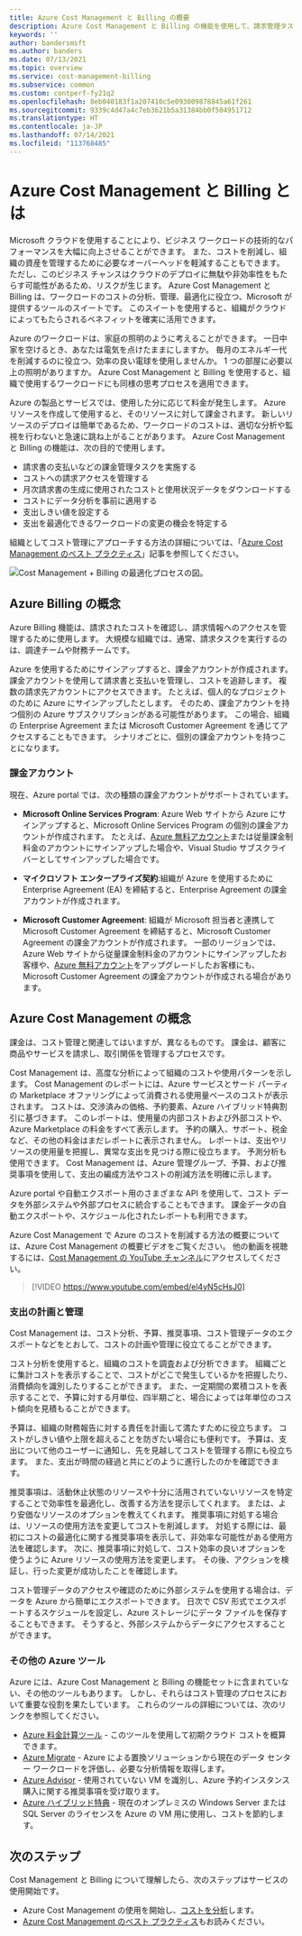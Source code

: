 ```yaml
---
title: Azure Cost Management と Billing の概要
description: Azure Cost Management と Billing の機能を使用して、請求管理タスクを実施し、コストへの請求アクセスを管理します。 また、Azure の支出を監視および管理し、Azure のリソースの使用を最適化する機能も使用します。
keywords: ''
author: bandersmsft
ms.author: banders
ms.date: 07/13/2021
ms.topic: overview
ms.service: cost-management-billing
ms.subservice: common
ms.custom: contperf-fy21q2
ms.openlocfilehash: 8eb040183f1a207410c5e093009878845a61f261
ms.sourcegitcommit: 9339c4d47a4c7eb3621b5a31384bb0f504951712
ms.translationtype: HT
ms.contentlocale: ja-JP
ms.lasthandoff: 07/14/2021
ms.locfileid: "113768485"
---
```

# <a name="what-is-azure-cost-management--billing"></a>Azure Cost Management と Billing とは

Microsoft クラウドを使用することにより、ビジネス ワークロードの技術的なパフォーマンスを大幅に向上させることができます。 また、コストを削減し、組織の資産を管理するために必要なオーバーヘッドを軽減することもできます。 ただし、このビジネス チャンスはクラウドのデプロイに無駄や非効率性をもたらす可能性があるため、リスクが生じます。 Azure Cost Management と Billing は、ワークロードのコストの分析、管理、最適化に役立つ、Microsoft が提供するツールのスイートです。 このスイートを使用すると、組織がクラウドによってもたらされるベネフィットを確実に活用できます。

Azure のワークロードは、家庭の照明のように考えることができます。 一日中家を空けるとき、あなたは電気を点けたままにしますか。 毎月のエネルギー代を削減するのに役立つ、効率の良い電球を使用しませんか。 1 つの部屋に必要以上の照明がありますか。 Azure Cost Management と Billing を使用すると、組織で使用するワークロードにも同様の思考プロセスを適用できます。

Azure の製品とサービスでは、使用した分に応じて料金が発生します。 Azure リソースを作成して使用すると、そのリソースに対して課金されます。 新しいリソースのデプロイは簡単であるため、ワークロードのコストは、適切な分析や監視を行わないと急速に跳ね上がることがあります。 Azure Cost Management と Billing の機能は、次の目的で使用します。

- 請求書の支払いなどの課金管理タスクを実施する
- コストへの請求アクセスを管理する
- 月次請求書の生成に使用されたコストと使用状況データをダウンロードする
- コストにデータ分析を事前に適用する
- 支出しきい値を設定する
- 支出を最適化できるワークロードの変更の機会を特定する

組織としてコスト管理にアプローチする方法の詳細については、「[Azure Cost Management のベスト プラクティス](./costs/cost-mgt-best-practices.md)」記事を参照してください。

![Cost Management + Billing の最適化プロセスの図。](./media/cost-management-optimization-process.png)

## <a name="understand-azure-billing"></a>Azure Billing の概念

Azure Billing 機能は、請求されたコストを確認し、請求情報へのアクセスを管理するために使用します。 大規模な組織では、通常、請求タスクを実行するのは、調達チームや財務チームです。

Azure を使用するためにサインアップすると、課金アカウントが作成されます。 課金アカウントを使用して請求書と支払いを管理し、コストを追跡します。 複数の請求先アカウントにアクセスできます。 たとえば、個人的なプロジェクトのために Azure にサインアップしたとします。 そのため、課金アカウントを持つ個別の Azure サブスクリプションがある可能性があります。 この場合、組織の Enterprise Agreement または Microsoft Customer Agreement を通じてアクセスすることもできます。 シナリオごとに、個別の課金アカウントを持つことになります。

### <a name="billing-accounts"></a>課金アカウント

現在、Azure portal では、次の種類の課金アカウントがサポートされています。

- **Microsoft Online Services Program**: Azure Web サイトから Azure にサインアップすると、Microsoft Online Services Program の個別の課金アカウントが作成されます。 たとえば、[Azure 無料アカウント](./manage/create-free-services.md)または従量課金制料金のアカウントにサインアップした場合や、Visual Studio サブスクライバーとしてサインアップした場合です。

- **マイクロソフト エンタープライズ契約**:組織が Azure を使用するために Enterprise Agreement (EA) を締結すると、Enterprise Agreement の課金アカウントが作成されます。

- **Microsoft Customer Agreement**: 組織が Microsoft 担当者と連携して Microsoft Customer Agreement を締結すると、Microsoft Customer Agreement の課金アカウントが作成されます。 一部のリージョンでは、Azure Web サイトから従量課金制料金のアカウントにサインアップしたお客様や、[Azure 無料アカウント](./manage/create-free-services.md)をアップグレードしたお客様にも、Microsoft Customer Agreement の課金アカウントが作成される場合があります。

## <a name="understand-azure-cost-management"></a>Azure Cost Management の概念

課金は、コスト管理と関連してはいますが、異なるものです。 課金は、顧客に商品やサービスを請求し、取引関係を管理するプロセスです。

Cost Management は、高度な分析によって組織のコストや使用パターンを示します。 Cost Management のレポートには、Azure サービスとサード パーティの Marketplace オファリングによって消費される使用量ベースのコストが表示されます。 コストは、交渉済みの価格、予約要素、Azure ハイブリッド特典割引に基づきます。 このレポートは、使用量の内部コストおよび外部コストや、Azure Marketplace の料金をすべて表示します。 予約の購入、サポート、税金など、その他の料金はまだレポートに表示されません。 レポートは、支出やリソースの使用量を把握し、異常な支出を見つける際に役立ちます。 予測分析も使用できます。 Cost Management は、Azure 管理グループ、予算、および推奨事項を使用して、支出の編成方法やコストの削減方法を明確に示します。

Azure portal や自動エクスポート用のさまざまな API を使用して、コスト データを外部システムや外部プロセスに統合することもできます。 課金データの自動エクスポートや、スケジュール化されたレポートも利用できます。

Azure Cost Management で Azure のコストを削減する方法の概要については、Azure Cost Management の概要ビデオをご覧ください。 他の動画を視聴するには、[Cost Management の YouTube チャンネル](https://www.youtube.com/c/AzureCostManagement)にアクセスしてください。

>[!VIDEO https://www.youtube.com/embed/el4yN5cHsJ0]

### <a name="plan-and-control-expenses"></a>支出の計画と管理

Cost Management は、コスト分析、予算、推奨事項、コスト管理データのエクスポートなどをとおして、コストの計画や管理に役立てることができます。

コスト分析を使用すると、組織のコストを調査および分析できます。 組織ごとに集計コストを表示することで、コストがどこで発生しているかを把握したり、消費傾向を識別したりすることができます。 また、一定期間の累積コストを表示することで、予算に対する月単位、四半期ごと、場合によっては年単位のコスト傾向を見積もることができます。

予算は、組織の財務報告に対する責任を計画して満たすために役立ちます。 コストがしきい値や上限を超えることを防ぎたい場合にも便利です。 予算は、支出について他のユーザーに通知し、先を見越してコストを管理する際にも役立ちます。 また、支出が時間の経過と共にどのように進行したのかを確認できます。

推奨事項は、活動休止状態のリソースや十分に活用されていないリソースを特定することで効率性を最適化し、改善する方法を提示してくれます。 または、より安価なリソースのオプションを教えてくれます。 推奨事項に対処する場合は、リソースの使用方法を変更してコストを削減します。 対処する際には、最初にコストの最適化に関する推奨事項を表示して、非効率な可能性がある使用方法を確認します。 次に、推奨事項に対処して、コスト効率の良いオプションを使うように Azure リソースの使用方法を変更します。 その後、アクションを検証し、行った変更が成功したことを確認します。

コスト管理データのアクセスや確認のために外部システムを使用する場合は、データを Azure から簡単にエクスポートできます。 日次で CSV 形式でエクスポートするスケジュールを設定し、Azure ストレージにデータ ファイルを保存することもできます。 そうすると、外部システムからデータにアクセスすることができます。

### <a name="additional-azure-tools"></a>その他の Azure ツール

Azure には、Azure Cost Management と Billing の機能セットに含まれていない、その他のツールもあります。 しかし、それらはコスト管理のプロセスにおいて重要な役割を果たしています。 これらのツールの詳細については、次のリンクを参照してください。

- [Azure 料金計算ツール](https://azure.microsoft.com/pricing/calculator/) - このツールを使用して初期クラウド コストを概算できます。
- [Azure Migrate](../migrate/migrate-services-overview.md) - Azure による置換ソリューションから現在のデータ センター ワークロードを評価し、必要な分析情報を取得します。
- [Azure Advisor](../advisor/advisor-overview.md) - 使用されていない VM を識別し、Azure 予約インスタンス購入に関する推奨事項を受け取ります。
- [Azure ハイブリッド特典](https://azure.microsoft.com/pricing/hybrid-benefit/) - 現在のオンプレミスの Windows Server または SQL Server のライセンスを Azure の VM 用に使用し、コストを節約します。

## <a name="next-steps"></a>次のステップ

Cost Management と Billing について理解したら、次のステップはサービスの使用開始です。

- Azure Cost Management の使用を開始し、[コストを分析](./costs/quick-acm-cost-analysis.md)します。
- [Azure Cost Management のベスト プラクティス](./costs/cost-mgt-best-practices.md)もお読みください。